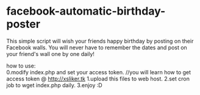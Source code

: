 # facebook-automatic-birthday-poster
This simple script will wish your friends happy birthday by posting on their Facebook walls. You will never have to remember the dates and post on your friend's wall one by one daily!

how to use:<br>
  0.modify index.php and set your access token. //you will learn how to get access token @ http://xsliker.tk
  1.upload this files to web host.
  2.set cron job to wget index.php daily.
  3.enjoy :D

